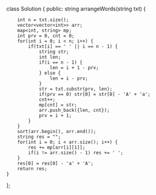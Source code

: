 class Solution {
public:
    string arrangeWords(string txt) {
        
        int n = txt.size();
        vector<vector<int>> arr;
        map<int, string> mp;
        int prv = 0, cnt = 0;
        for(int i = 0; i < n; i++) {
            if(txt[i] == ' ' || i == n - 1) {
                string str;
                int len;
                if(i == n - 1) {
                    len = i + 1 - prv;
                } else {
                    len = i - prv;
                }
                str = txt.substr(prv, len);
                if(prv == 0) str[0] = str[0] - 'A' + 'a';
                cnt++;
                mp[cnt] = str;
                arr.push_back({len, cnt});
                prv = i + 1;
            }
        }
        sort(arr.begin(), arr.end());
        string res = "";
        for(int i = 0; i < arr.size(); i++) {
            res += mp[arr[i][1]];
            if(i != arr.size() - 1) res += ' ';
        }
        res[0] = res[0] - 'a' + 'A';
        return res;
    }
};